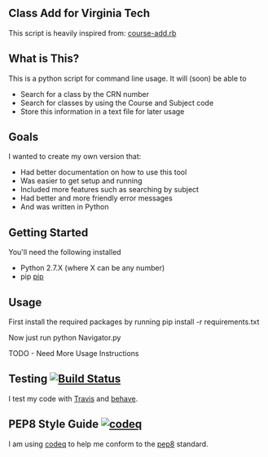 ## Class Add for Virginia Tech

This script is heavily inspired from: [course-add.rb](https://github.com/mil/virginia-tech-hacks/blob/master/course-add.rb)

## What is This?

This is a python script for command line usage.  It will (soon) be able to

- Search for a class by the CRN number
- Search for classes by using the Course and Subject code
- Store this information in a text file for later usage

## Goals

I wanted to create my own version that:

- Had better documentation on how to use this tool
- Was easier to get setup and running
- Included more features such as searching by subject
- Had better and more friendly error messages
- And was written in Python

## Getting Started

You'll need the following installed

- Python 2.7.X (where X can be any number)
- pip [pip](http://www.pip-installer.org/en/latest/installing.html)

## Usage

First install the required packages by running
pip install -r requirements.txt

Now just run
python Navigator.py

TODO - Need More Usage Instructions

## Testing [![Build Status](https://travis-ci.org/jason-riddle/VT-Python-Class-Add.png)](https://travis-ci.org/jason-riddle/VT-Python-Class-Add)

I test my code with [Travis](https://travis-ci.org/) and [behave](http://pythonhosted.org/behave/).

## PEP8 Style Guide [![codeq](https://codeq.io/github/jason-riddle/VT-Python-Class-Add/badges/testing.png)](https://codeq.io/github/jason-riddle/VT-Python-Class-Add/branches/testing)

I am using [codeq](http://codeq.io/) to help me conform to the [pep8](http://www.python.org/dev/peps/pep-0008/) standard.
